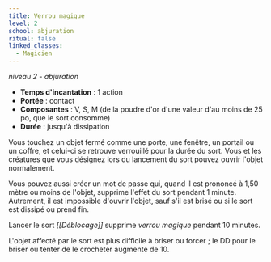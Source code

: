```yaml
---
title: Verrou magique
level: 2
school: abjuration
ritual: false
linked_classes:
  - Magicien
---
```

*niveau 2 - abjuration*

- **Temps d'incantation** : 1 action
- **Portée** : contact
- **Composantes** : V, S, M (de la poudre d'or d'une valeur d'au moins de 25 po, que le sort consomme)
- **Durée** : jusqu'à dissipation

Vous touchez un objet fermé comme une porte, une fenêtre, un portail ou un coffre, et celui-ci se retrouve verrouillé pour la durée du sort. Vous et les créatures que vous désignez lors du lancement du sort pouvez ouvrir l'objet normalement.

Vous pouvez aussi créer un mot de passe qui, quand il est prononcé à 1,50 mètre ou moins de l'objet, supprime l'effet du sort pendant 1 minute. Autrement, il est impossible d'ouvrir l'objet, sauf s'il est brisé ou si le sort est dissipé ou prend fin.

Lancer le sort _[[Déblocage]]_ supprime _verrou magique_ pendant 10 minutes.

L'objet affecté par le sort est plus difficile à briser ou forcer ; le DD pour le briser ou tenter de le crocheter augmente de 10.